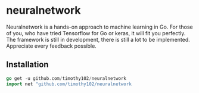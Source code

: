 # neuralnetwork

Neuralnetwork is a hands-on approach to machine learning in Go. For those of you, who have tried Tensorflow for Go or keras, it will fit you perfectly. The framework is still in development, there is still a lot to be implemented. Appreciate every feedback possible. 

## Installation
```go
go get -u github.com/timothy102/neuralnetwork
import net "github.com/timothy102/neuralnetwork 

```

